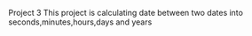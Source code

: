 Project 3
This project is calculating date between two dates into seconds,minutes,hours,days and years
